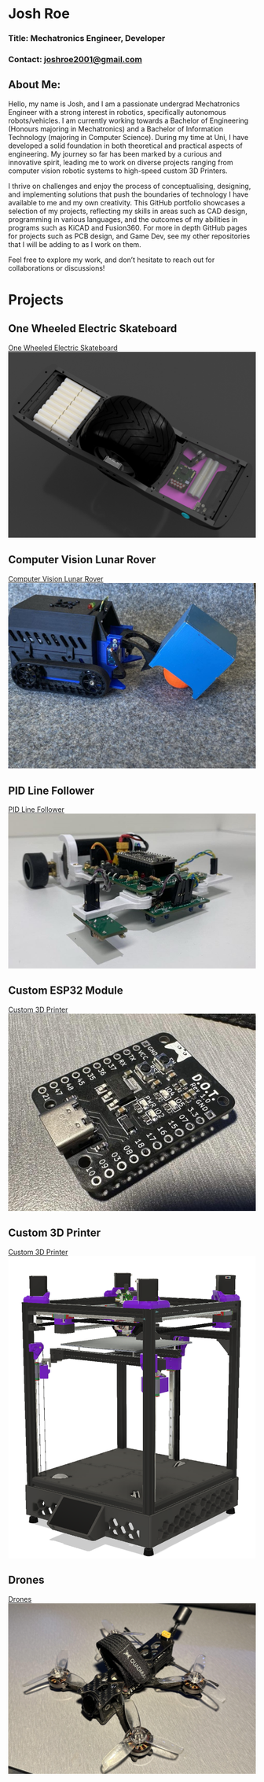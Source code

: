 # Josh Roe

### Title: Mechatronics Engineer, Developer
### Contact: joshroe2001@gmail.com

## About Me:
Hello, my name is Josh, and I am a passionate undergrad Mechatronics Engineer with a strong interest in robotics, specifically autonomous robots/vehicles. I am currently working towards a Bachelor of Engineering (Honours majoring in Mechatronics) and a Bachelor of Information Technology (majoring in Computer Science). During my time at Uni, I have developed a solid foundation in both theoretical and practical aspects of engineering. My journey so far has been marked by a curious and innovative spirit, leading me to work on diverse projects ranging from computer vision robotic systems to high-speed custom 3D Printers.

I thrive on challenges and enjoy the process of conceptualising, designing, and implementing solutions that push the boundaries of technology I have available to me and my own creativity. This GitHub portfolio showcases a selection of my projects, reflecting my skills in areas such as CAD design, programming in various languages, and the outcomes of my abilities in programs such as KiCAD and Fusion360. For more in depth GitHub pages for projects such as PCB design, and Game Dev, see my other repositories that I will be adding to as I work on them.

Feel free to explore my work, and don’t hesitate to reach out for collaborations or discussions!

# Projects

## One Wheeled Electric Skateboard

[One Wheeled Electric Skateboard](Self_Balancing_Electric_Skateboard/)
![One Wheeled Electric Skateboard](Self_Balancing_Electric_Skateboard/V2XR3.png)

## Computer Vision Lunar Rover

[Computer Vision Lunar Rover](Computer_Vision_Lunar_Rover/)
![Computer Vision Lunar Rover](Images/LunarRobot.jpg)

## PID Line Follower

[PID Line Follower](Line_Following_Robot/)
![PID Line Follower](Images/LineFollower.jpg)

## Custom ESP32 Module

[Custom 3D Printer](Custom_ESP32_Dev_Board/)
![Custom 3D Printer](Images/DOT_ESP32_3.jpg)

## Custom 3D Printer

[Custom 3D Printer](Custom_3D_Printer/)
![Custom 3D Printer](Images/Printer.png)

## Drones

[Drones](Drones/)
![Drones](Images/Drone.jpg)


